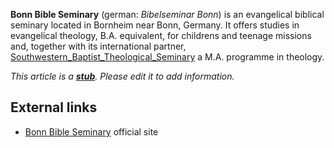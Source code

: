 **Bonn Bible Seminary** (german: *Bibelseminar Bonn*) is an
evangelical biblical seminary located in Bornheim near Bonn,
Germany. It offers studies in evangelical theology, B.A.
equivalent, for childrens and teenage missions and, together with
its international partner,
[Southwestern\_Baptist\_Theological\_Seminary](Southwestern_Baptist_Theological_Seminary "Southwestern Baptist Theological Seminary")
a M.A. programme in theology.

*This article is a **[stub](http://www.theopedia.com/Category:Theopedia_stubs "Category:Theopedia stubs")**. Please edit it to add information.*
## External links

-   [Bonn Bible Seminary](http://www.bsb-online.de/) official site




